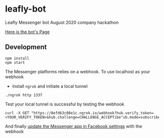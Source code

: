 # leafly-bot

Leafly Messenger bot August 2020 company hackathon

[Here is the bot's Page](https://www.facebook.com/Leaflyhackathonbot-105918007903744)

## Development

```
npm install
npm start
```

The Messenger platforms relies on a webhook. To use localhost as your webhook

- Install `ngrok` and initiate a local tunnel

```
./ngrok http 1337
```

Test your local tunnel is successful by testing the webhook

```
curl -X GET "https://0efd63c08e1c.ngrok.io/webhook?hub.verify_token=<YOUR_VERIFY_TOKEN>&hub.challenge=CHALLENGE_ACCEPTibe"ub.mode=subscribe"
```

And finally [update the Messenger app in Facebook settings](https://developers.facebook.com/apps/359612735032348/messenger/settings/) with the webhook
